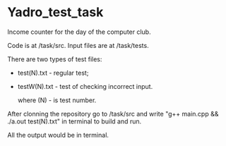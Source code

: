 # Yadro_test_task
Income counter for the day of the computer club.

Code is at /task/src. Input files are at /task/tests. 

There are two types of test files: 
- test(N).txt - regular test;
- testW(N).txt - test of checking incorrect input.

  where (N) - is test number.

After clonning the repository go to /task/src and write "g++ main.cpp && ./a.out test(N).txt" in terminal to build and run.

All the output would be in terminal.
